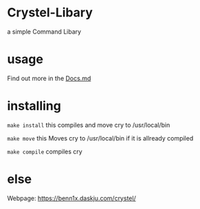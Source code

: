 # Crystel-Libary
a simple Command Libary

# usage

Find out more in the 
[Docs.md](https://github.com/Benn1x/Crystel/blob/master/Docs.md)
# installing

`make install` this compiles and move cry to /usr/local/bin

`make move` this Moves cry to /usr/local/bin if it is allready compiled

`make compile` compiles cry

# else
Webpage: https://benn1x.daskju.com/crystel/
